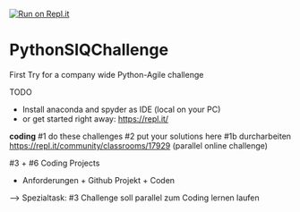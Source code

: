[![Run on Repl.it](https://repl.it/badge/github/SIQClassroomPython/python-coding-challenges)](https://repl.it/github/SIQClassroomPython/python-coding-challenges)

# PythonSIQChallenge
First Try for a company wide Python-Agile challenge

TODO
* Install anaconda and spyder as IDE (local on your PC)
* or get started right away: https://repl.it/


__coding__
#1 do these challenges
#2 put your solutions here
#1b durcharbeiten https://repl.it/community/classrooms/17929 (parallel online challenge)

#3 + #6 Coding Projects
* Anforderungen + Github Projekt + Coden

--> Spezialtask: #3 Challenge soll parallel zum Coding lernen laufen
